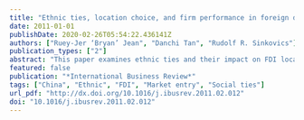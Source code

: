 ```yaml
---
title: "Ethnic ties, location choice, and firm performance in foreign direct investment: A study of Taiwanese business groups FDI in China"
date: 2011-01-01
publishDate: 2020-02-26T05:54:22.436141Z
authors: ["Ruey-Jer ‘Bryan’ Jean", "Danchi Tan", "Rudolf R. Sinkovics"]
publication_types: ["2"]
abstract: "This paper examines ethnic ties and their impact on FDI location choice and firm performance. Drawing on social network theory and using data from 88 Taiwanese business groups, the study tests the impact of ethnic ties on firm FDI location choice and performance outcomes in China. Results show that ethnic ties of top managers matter in facilitating firm FDI location choice. In contrast to our expectations however, ethnic ties do not help to improve firm performance in China. Implications of these results are discussed in view of existing literature and future research opportunities are delineated."
featured: false
publication: "*International Business Review*"
tags: ["China", "Ethnic", "FDI", "Market entry", "Social ties"]
url_pdf: "http://dx.doi.org/10.1016/j.ibusrev.2011.02.012"
doi: "10.1016/j.ibusrev.2011.02.012"
---
```



